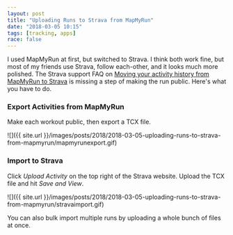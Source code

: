 ```yaml
---
layout: post
title: "Uploading Runs to Strava from MapMyRun"
date: "2018-03-05 10:15"
tags: [tracking, apps]
race: false
---
```

I used MapMyRun at first, but switched to Strava. I think both work fine, but most of my friends use Strava, follow each-other, and it looks much more polished. The Strava support FAQ on [Moving your activity history from MapMyRun to Strava](https://support.strava.com/hc/en-us/articles/216917757-Moving-your-activity-history-from-MapMyRun-to-Strava) is missing a step of making the run public. Here's what you have to do.

### Export Activities from MapMyRun

Make each workout public, then export a TCX file.

![]({{ site.url }}/images/posts/2018/2018-03-05-uploading-runs-to-strava-from-mapmyrun/mapmyrunexport.gif)

### Import to Strava

Click _Upload Activity_ on the top right of the Strava website. Upload the TCX file and hit _Save and View_.

![]({{ site.url }}/images/posts/2018/2018-03-05-uploading-runs-to-strava-from-mapmyrun/stravaimport.gif)

You can also bulk import multiple runs by uploading a whole bunch of files at once.
